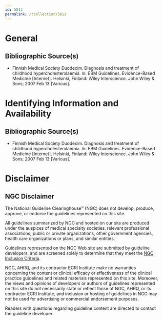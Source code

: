```yaml
---
id: 5813
permalink: /:collection/5813
---
```


# General

## Bibliographic Source(s)

- Finnish Medical Society Duodecim. Diagnosis and treatment of childhood hypercholesterolaemia. In: EBM Guidelines. Evidence-Based Medicine [Internet]. Helsinki, Finland: Wiley Interscience. John Wiley & Sons; 2007 Feb 13 [Various].

# Identifying Information and Availability

## Bibliographic Source(s)

- Finnish Medical Society Duodecim. Diagnosis and treatment of childhood hypercholesterolaemia. In: EBM Guidelines. Evidence-Based Medicine [Internet]. Helsinki, Finland: Wiley Interscience. John Wiley & Sons; 2007 Feb 13 [Various].

# Disclaimer

## NGC Disclaimer

The National Guideline Clearinghouse™ (NGC) does not develop, produce, approve, or endorse the guidelines represented on this site.

All guidelines summarized by NGC and hosted on our site are produced under the auspices of medical specialty societies, relevant professional associations, public or private organizations, other government agencies, health care organizations or plans, and similar entities.

Guidelines represented on the NGC Web site are submitted by guideline developers, and are screened solely to determine that they meet the [NGC Inclusion Criteria](/help-and-about/summaries/inclusion-criteria).

NGC, AHRQ, and its contractor ECRI Institute make no warranties concerning the content or clinical efficacy or effectiveness of the clinical practice guidelines and related materials represented on this site. Moreover, the views and opinions of developers or authors of guidelines represented on this site do not necessarily state or reflect those of NGC, AHRQ, or its contractor ECRI Institute, and inclusion or hosting of guidelines in NGC may not be used for advertising or commercial endorsement purposes.

Readers with questions regarding guideline content are directed to contact the guideline developer.

